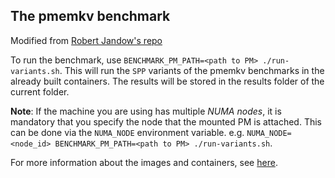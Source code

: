 ## The pmemkv benchmark

Modified from [Robert Jandow's repo](https://github.com/RobertJndw/PMDK-performance-evaluation/tree/main/pmemkv-bench)

To run the benchmark, use `BENCHMARK_PM_PATH=<path to PM> ./run-variants.sh`. 
This will run the `SPP` variants of the pmemkv benchmarks in the already built containers.
The results will be stored in the results folder of the current folder.

**Note**: If the machine you are using has multiple *NUMA nodes*, it is mandatory that you specify the node that the mounted PM is attached.
This can be done via the `NUMA_NODE` environment variable.
e.g. `NUMA_NODE=<node_id> BENCHMARK_PM_PATH=<path to PM> ./run-variants.sh`.

For more information about the images and containers, see [here](/utils/docker/README.md).
